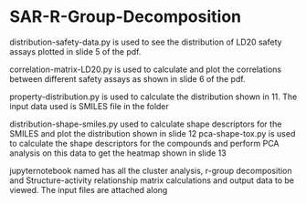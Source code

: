 # SAR-R-Group-Decomposition

distribution-safety-data.py is used to see the distribution of LD20 safety assays plotted in slide 5 of the pdf.

correlation-matrix-LD20.py is used to calculate and plot the correlations between different safety assays as shown in slide 6 of the pdf.

property-distribution.py is used to calculate the distribution shown in 11. The input data used is SMILES file in the folder

distribution-shape-smiles.py used to calculate shape descriptors for the SMILES and plot the distribution shown in slide 12
pca-shape-tox.py is used to calculate the shape descriptors for the compounds and perform PCA analysis on this data to get the heatmap shown in slide 13

jupyternotebook named has all the cluster analysis, r-group decomposition and Structure-activity relationship matrix calculations and output data to be viewed. The input files are attached along
